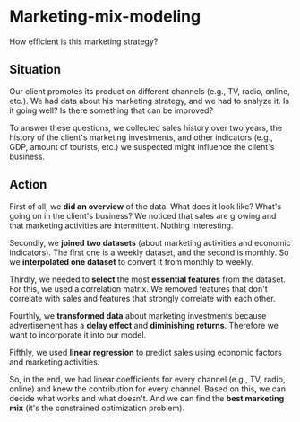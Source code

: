 # Marketing-mix-modeling
How efficient is this marketing strategy?

## Situation
Our client promotes its product on different channels (e.g., TV, radio, online, etc.). 
We had data about his marketing strategy, and we had to analyze it. Is it going well? Is there something that can be improved?

To answer these questions, we collected sales history over two years, the history of the client's marketing investments, and other indicators (e.g., GDP, amount of tourists, etc.) we suspected might influence the client's business.

## Action

First of all, we **did an overview** of the data. What does it look like? What's going on in the client's business? 
We noticed that sales are growing and that marketing activities are intermittent. Nothing interesting.

Secondly, we **joined two datasets** (about marketing activities and economic indicators).
The first one is a weekly dataset, and the second is monthly. So we **interpolated one dataset** to convert it from monthly to weekly.

Thirdly, we needed to **select** the most **essential features** from the dataset. For this, we used a correlation matrix. 
We removed features that don't correlate with sales and features that strongly correlate with each other.

Fourthly, we **transformed data** about marketing investments because advertisement has a **delay effect** and **diminishing returns**. Therefore we want to incorporate it into our model.

Fifthly, we used **linear regression** to predict sales using economic factors and marketing activities.

So, in the end, we had linear coefficients for every channel (e.g., TV, radio, online) and knew the contribution for every channel. 
Based on this, we can decide what works and what doesn't. And we can find the **best marketing mix** (it's the constrained optimization problem).
